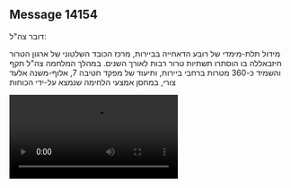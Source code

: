 ## Message 14154

דובר צה"ל:

מידול תלת-מימדי של רובע הדאחייה בביירות, מרכז הכובד השלטוני של ארגון הטרור חיזבאללה בו הוסתרו תשתיות טרור רבות לאורך השנים. במהלך המלחמה צה"ל תקף והשמיד כ-360 מטרות ברחבי ביירות, ותיעוד של מפקד חטיבה 7, אלוף-משנה אלעד צורי, במחסן אמצעי הלחימה שנמצא על-ידי הכוחות

![Video](14154/14154_media.mp4)

